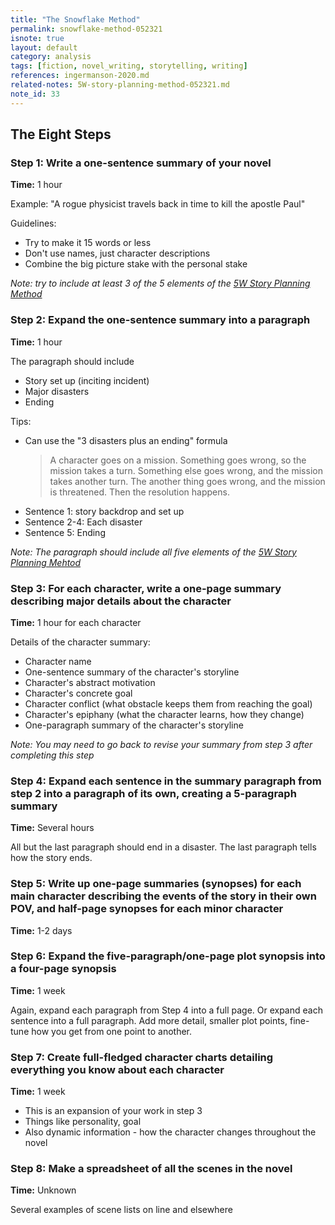 ```yaml
---
title: "The Snowflake Method"
permalink: snowflake-method-052321
isnote: true
layout: default
category: analysis
tags: [fiction, novel_writing, storytelling, writing]
references: ingermanson-2020.md
related-notes: 5W-story-planning-method-052321.md
note_id: 33
---
```


## The Eight Steps

### Step 1: Write a one-sentence summary of your novel

**Time:** 1 hour

Example: "A rogue physicist travels back in time to kill the apostle Paul"

Guidelines:

- Try to make it 15 words or less
- Don't use names, just character descriptions 
- Combine the big picture stake with the personal stake
  
*Note: try to include at least 3 of the 5 elements of the [5W Story Planning Method](5W-story-planning-method-052321)*

### Step 2: Expand the one-sentence summary into a paragraph

**Time:** 1 hour

The paragraph should include

- Story set up (inciting incident)
- Major disasters
- Ending

Tips:

- Can use the "3 disasters plus an ending" formula
  >A character goes on a mission. Something goes wrong, so the mission takes a turn. Something else goes wrong, and the mission takes another turn. The another thing goes wrong, and the mission is threatened. Then the resolution happens.
  >
- Sentence 1: story backdrop and set up
- Sentence 2-4: Each disaster
- Sentence 5: Ending

*Note: The paragraph should include all five elements of the [5W Story Planning Mehtod](5W-story-planning-method-052321)*

### Step 3: For each character, write a one-page summary describing major details about the character

**Time:** 1 hour for each character

Details of the character summary:

- Character name
- One-sentence summary of the character's storyline
- Character's abstract motivation
- Character's concrete goal
- Character conflict (what obstacle keeps them from reaching the goal)
- Character's epiphany (what the character learns, how they change)
- One-paragraph summary of the character's storyline

*Note: You may need to go back to revise your summary from step 3 after completing this step*

### Step 4: Expand each sentence in the summary paragraph from step 2 into a paragraph of its own, creating a 5-paragraph summary

**Time:** Several hours

All but the last paragraph should end in a disaster. The last paragraph tells how the story ends.

### Step 5: Write up one-page summaries (synopses) for each main character describing the events of the story in their own POV, and half-page synopses for each minor character

**Time:** 1-2 days

### Step 6: Expand the five-paragraph/one-page plot synopsis into a four-page synopsis

**Time:** 1 week

Again, expand each paragraph from Step 4 into a full page. Or expand each sentence into a full paragraph. Add more detail, smaller plot points, fine-tune how you get from one point to another.

### Step 7: Create full-fledged character charts detailing everything you know about each character

**Time:** 1 week

- This is an expansion of your work in step 3
- Things like personality, goal
- Also dynamic information - how the character changes throughout the novel

### Step 8: Make a spreadsheet of all the scenes in the novel

**Time:** Unknown

Several examples of scene lists on line and elsewhere
